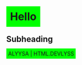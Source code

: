 # <span style="background-color:lime; padding:10px;">Hello</span>

## Subheading
<span style="background-color:lime; padding:5px;">ALYYSA | HTML.DEVLYSS</span>
